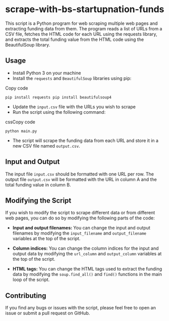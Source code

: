 # scrape-with-bs-startupnation-funds
This script is a Python program for web scraping multiple web pages and extracting funding data from them. The program reads a list of URLs from a CSV file, fetches the HTML code for each URL using the requests library, and extracts the total funding value from the HTML code using the BeautifulSoup library.
## Usage

-   Install Python 3 on your machine
-   Install the `requests` and `BeautifulSoup` libraries using pip:

Copy code

`pip install requests
pip install beautifulsoup4` 

-   Update the `input.csv` file with the URLs you wish to scrape
-   Run the script using the following command:

cssCopy code

`python main.py` 

-   The script will scrape the funding data from each URL and store it in a new CSV file named `output.csv`.

## Input and Output

The input file `input.csv` should be formatted with one URL per row. The output file `output.csv` will be formatted with the URL in column A and the total funding value in column B.

## Modifying the Script

If you wish to modify the script to scrape different data or from different web pages, you can do so by modifying the following parts of the code:

-   **Input and output filenames:** You can change the input and output filenames by modifying the `input_filename` and `output_filename` variables at the top of the script.
    
-   **Column indices:** You can change the column indices for the input and output data by modifying the `url_column` and `output_column` variables at the top of the script.
    
-   **HTML tags:** You can change the HTML tags used to extract the funding data by modifying the `soup.find_all()` and `find()` functions in the main loop of the script.
    

## Contributing

If you find any bugs or issues with the script, please feel free to open an issue or submit a pull request on GitHub.
